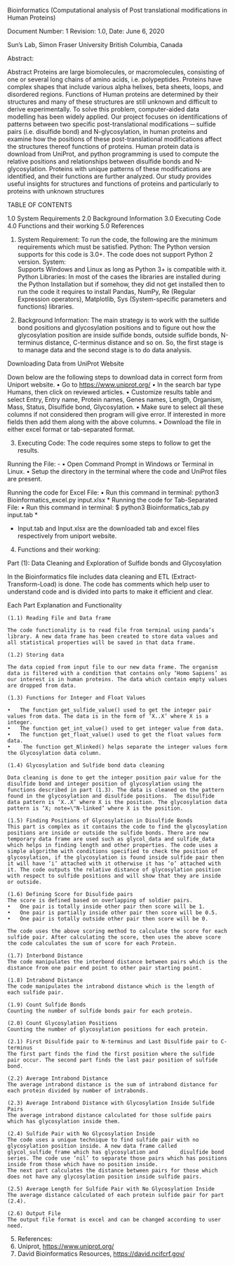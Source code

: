 Bioinformatics
(Computational analysis of Post translational modifications in Human Proteins)


Document Number: 1
Revision: 1.0, Date: June 6, 2020
 

Sun’s Lab, Simon Fraser University
British Columbia, Canada


Abstract:

Abstract Proteins are large biomolecules, or macromolecules, consisting of one or several long chains of amino acids, i.e. polypeptides. Proteins have complex shapes that include various alpha helixes, beta sheets, loops, and disordered regions. Functions of Human proteins are determined by their structures and many of these structures are still unknown and difficult to derive experimentally. To solve this problem, computer-aided data modelling has been widely applied. Our project focuses on identifications of patterns between two specific post-translational modifications ─ sulfide pairs (i.e. disulfide bond) and N-glycosylation, in human proteins and examine how the positions of these post-translational modifications affect the structures thereof functions of proteins. Human protein data is download from UniProt, and python programming is used to compute the relative positions and relationships between disulfide bonds and N-glycosylation. Proteins with unique patterns of these modifications are identified, and their functions are further analyzed. Our study provides useful insights for structures and functions of proteins and particularly to proteins with unknown structures



TABLE OF CONTENTS

1.0 	System Requirements
2.0 	Background Information
3.0 	Executing Code
4.0 	Functions and their working
5.0 	References




1.	System Requirement:
To run the code, the following are the minimum requirements which must be satisfied.
Python:
The Python version supports for this code is 3.0+. The code does not support Python 2 version.
System:  
Supports Windows and Linux as long as Python 3+ is compatible with it.
Python Libraries:
In most of the cases the libraries are installed during the Python Installation but if somehow, they did not get installed then to run the code it requires to install Pandas, NumPy, Re (Regular Expression operators), Matplotlib, Sys (System-specific parameters and functions) libraries. 








2.	Background Information:
The main strategy is to work with the sulfide bond positions and glycosylation positions and to figure out how the glycosylation position are inside sulfide bonds, outside sulfide bonds, N-terminus distance, C-terminus distance and so on. So, the first stage is to manage data and the second stage is to do data analysis.

Downloading Data from UniProt Website

Down below are the following steps to download data in correct form from Uniport website.
	•	Go to https://www.uniprot.org/
	•	In the search bar type Humans, then click on reviewed articles.
	•	Customize results table and select Entry, Entry name, Protein names, Genes names, Length, Organism, Mass, Status, Disulfide bond, Glycosylation. 
	•	Make sure to select all these columns if not considered then program will give error. If interested in more fields then add them along with the above columns.
	•	Download the file in either excel format or tab-separated format.



3.	Executing Code:
The code requires some steps to follow to get the results. 

Running the File: -
	•	Open Command Prompt in Windows or Terminal in Linux.
	•	Setup the directory in the terminal where the code and UniProt files are present.

Running the code for Excel File: 
	•	Run this command in terminal: python3 Bioinformatics_excel.py input.xlsx    *
Running the code for Tab-Separated File: 
	•	Run this command in terminal: $ python3 Bioinformatics_tab.py input.tab       *

*  Input.tab and Input.xlsx are the downloaded tab and excel files respectively from uniport website.

4.	Functions and their working:

Part (1): Data Cleaning and Exploration of Sulfide bonds and Glycosylation

In the Bioinformatics file includes data cleaning and ETL (Extract-Transform-Load) is done. The code has comments which help user to understand code and is divided into parts to make it efficient and clear.

Each Part Explanation and Functionality 
	
	(1.1) Reading File and Data frame
	
	The code functionality is to read file from terminal using panda’s library. A new data frame has been created to store data values and all statistical properties will be saved in that data frame.

	(1.2) Storing data 
	
	The data copied from input file to our new data frame. The organism data is filtered with a condition that contains only ‘Homo Sapiens’ as our interest is in human proteins. The data which contain empty values are dropped from data.

	(1.3) Functions for Integer and Float Values
	
	•	The function get_sulfide_value() used to get the integer pair values from data. The data is in the form of ‘X..X’ where X is a integer.
	•	The function get_int_value() used to get integer value from data.
	•	The function get_float_value() used to get the float values form data.
	•	 The function get_Nlinked() helps separate the integer values form the Glycosylation data column. 
	
	(1.4) Glycosylation and Sulfide bond data cleaning
	
	Data cleaning is done to get the integer position pair value for the disulfide bond and integer position of glycosylation using the functions described in part (1.3). The data is cleaned on the pattern found in the glycosylation and disulfide positions.  The disulfide data pattern is ‘X..X’ where X is the position. The glycosylation data pattern is ‘X; note=\"N-linked’ where X is the position. 

	(1.5) Finding Positions of Glycosylation in Disulfide Bonds
	This part is complex as it contains the code to find the glycosylation positions are inside or outside the sulfide bonds. There are new temporary data frame are used such as glycol_data and sulfide_data which helps in finding length and other properties. The code uses a simple algorithm with conditions specified to check the position of glycosylation, if the glycosylation is found inside sulfide pair then it will have ‘i’ attached with it otherwise it has ‘o’ attached with it. The code outputs the relative distance of glycosylation position with respect to sulfide positions and will show that they are inside or outside. 

	(1.6) Defining Score for Disulfide pairs
	The score is defined based on overlapping of soldier pairs. 
	•	One pair is totally inside other pair then score will be 1.
	•	One pair is partially inside other pair then score will be 0.5.
	•	One pair is totally outside other pair then score will be 0.

	The code uses the above scoring method to calculate the score for each sulfide pair. After calculating the score, then uses the above score the code calculates the sum of score for each Protein. 

	(1.7) Interbond Distance
	The code manipulates the interbond distance between pairs which is the distance from one pair end point to other pair starting point.

	(1.8) Intrabond Distance
	The code manipulates the intrabond distance which is the length of each sulfide pair. 

	(1.9) Count Sulfide Bonds
	Counting the number of sulfide bonds pair for each protein. 

	(2.0) Count Glycosylation Positions 
	Counting the number of glycosylation positions for each protein. 

	(2.1) First Disulfide pair to N-terminus and Last Disulfide pair to C-terminus
	The first part finds the find the first position where the sulfide pair occur. The second part finds the last pair position of sulfide bond.

	(2.2) Average Intrabond Distance
	The average intrabond distance is the sum of intrabond distance for each protein divided by number of intrabonds.

	(2.3) Average Intrabond Distance with Glycosylation Inside Sulfide Pairs
	The average intrabond distance calculated for those sulfide pairs which has glycosylation inside them. 

	(2.4) Sulfide Pair with No Glycosylation Inside
	The code uses a unique technique to find sulfide pair with no glycosylation position inside. A new data frame called glycol_sulfide_frame which has glycosylation and 		disulfide bond series. The code use ‘nil’ to separate those pairs which has positions inside from those which have no position inside. 
	The next part calculates the distance between pairs for those which does not have any glycosylation position inside sulfide pairs.

	(2.5) Average Length for Sulfide Pair with No Glycosylation Inside
	The average distance calculated of each protein sulfide pair for part (2.4).

	(2.6) Output File
	The output file format is excel and can be changed according to user need.





  








5.	References:
1.	Uniprot, https://www.uniprot.org/
2.	David Bioinformatics Resources, https://david.ncifcrf.gov/
